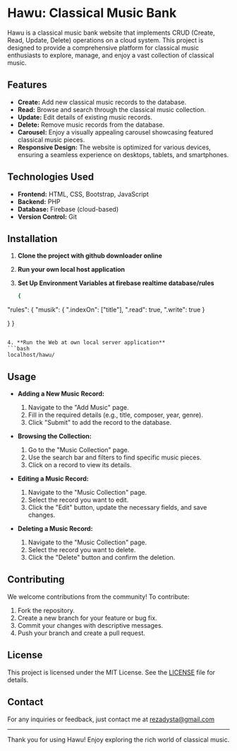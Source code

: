 # Hawu: Classical Music Bank

Hawu is a classical music bank website that implements CRUD (Create, Read, Update, Delete) operations on a cloud system. This project is designed to provide a comprehensive platform for classical music enthusiasts to explore, manage, and enjoy a vast collection of classical music.

## Features

- **Create:** Add new classical music records to the database.
- **Read:** Browse and search through the classical music collection.
- **Update:** Edit details of existing music records.
- **Delete:** Remove music records from the database.
- **Carousel:** Enjoy a visually appealing carousel showcasing featured classical music pieces.
- **Responsive Design:** The website is optimized for various devices, ensuring a seamless experience on desktops, tablets, and smartphones.

## Technologies Used

- **Frontend:** HTML, CSS, Bootstrap, JavaScript
- **Backend:** PHP
- **Database:** Firebase (cloud-based)
- **Version Control:** Git

## Installation

1. **Clone the project with github downloader online**
   

2. **Run your own local host application**
   

3. **Set Up Environment Variables at firebase realtime database/rules**
   
   ```bash
   {
  "rules": {
    "musik": {
      ".indexOn": ["title"],
      ".read": true,
      ".write": true
    }

  }
   }
   
   ```

4. **Run the Web at own local server application**
   ```bash
   localhost/hawu/
   ```



## Usage

- **Adding a New Music Record:**
  1. Navigate to the "Add Music" page.
  2. Fill in the required details (e.g., title, composer, year, genre).
  3. Click "Submit" to add the record to the database.

- **Browsing the Collection:**
  1. Go to the "Music Collection" page.
  2. Use the search bar and filters to find specific music pieces.
  3. Click on a record to view its details.

- **Editing a Music Record:**
  1. Navigate to the "Music Collection" page.
  2. Select the record you want to edit.
  3. Click the "Edit" button, update the necessary fields, and save changes.

- **Deleting a Music Record:**
  1. Navigate to the "Music Collection" page.
  2. Select the record you want to delete.
  3. Click the "Delete" button and confirm the deletion.

## Contributing

We welcome contributions from the community! To contribute:

1. Fork the repository.
2. Create a new branch for your feature or bug fix.
3. Commit your changes with descriptive messages.
4. Push your branch and create a pull request.

## License

This project is licensed under the MIT License. See the [LICENSE](LICENSE) file for details.

## Contact

For any inquiries or feedback, just contact me at rezadysta@gmail.com

---

Thank you for using Hawu! Enjoy exploring the rich world of classical music.
